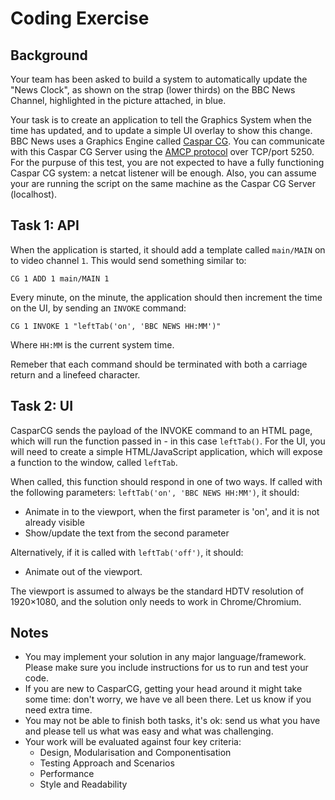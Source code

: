 # Coding Exercise

## Background
Your team has been asked to build a system to automatically update the "News Clock", as shown on the strap (lower thirds) on the BBC News Channel, highlighted in the picture attached, in blue.

Your task is to create an application to tell the Graphics System when the time has updated, and to update a simple UI overlay to show this change.
BBC News uses a Graphics Engine called [Caspar CG](https://casparcg.com). You can communicate with this Caspar CG Server using the [AMCP protocol](https://github.com/CasparCG/help/wiki/AMCP-Protocol#cg-invoke) over TCP/port 5250.
For the purpuse of this test, you are not expected to have a fully functioning Caspar CG system: a netcat listener will be enough.
Also, you can assume your are running the script on the same machine as the Caspar CG Server (localhost).

## Task 1: API
When the application is started, it should add a template called ```main/MAIN``` on to video channel ```1```. This would send something similar to:
```
CG 1 ADD 1 main/MAIN 1
```

Every minute, on the minute, the application should then increment the time on the UI, by sending an ```INVOKE``` command:
```
CG 1 INVOKE 1 "leftTab('on', 'BBC NEWS HH:MM')"
```
Where ```HH:MM``` is the current system time.

Remeber that each command should be terminated with both a carriage return and a linefeed character.


## Task 2: UI
CasparCG sends the payload of the INVOKE command to an HTML page, which will run the function passed in - in this case ```leftTab()```.
For the UI, you will need to create a simple HTML/JavaScript application, which will expose a function to the window, called ```leftTab```.

When called, this function should respond in one of two ways.
If called with the following parameters: ```leftTab('on', 'BBC NEWS HH:MM')```, it should:
* Animate in to the viewport, when the first parameter is 'on', and it is not already visible
* Show/update the text from the second parameter

Alternatively, if it is called with ```leftTab('off')```, it should:
* Animate out of the viewport.

The viewport is assumed to always be the standard HDTV resolution of 1920×1080, and the solution only needs to work in Chrome/Chromium.

## Notes
* You may implement your solution in any major language/framework. Please make sure you include instructions for us to run and test your code.
* If you are new to CasparCG, getting your head around it might take some time: don't worry, we have ve all been there. Let us know if you need extra time.
* You may not be able to finish both tasks, it's ok: send us what you have and please tell us what was easy and what was challenging.
* Your work will be evaluated against four key criteria:
  * Design, Modularisation and Componentisation
  * Testing Approach and Scenarios
  * Performance
  * Style and Readability

